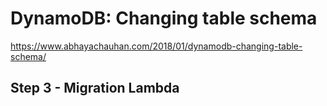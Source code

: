 # DynamoDB: Changing table schema

https://www.abhayachauhan.com/2018/01/dynamodb-changing-table-schema/

## Step 3 - Migration Lambda
